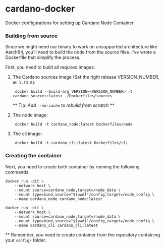 # cardano-docker
Docker configurations for setting up Cardano Node Container

### Building from source 

Since we might need our binary to work on unsupported architecture like Aarch64, you'll need to build the node from the source files.
I've wrote a Dockerfile that simplify the process.

First, you need to build all required images:

        
1. The Cardano sources image (Set the right release VERSION_NUMBER, ie: `1.13.0`):

        docker build --build-arg VERSION=<VERSION_NUMBER> -t cardano_sources:latest ./Dockerfiles/sources

    ** Tip: _Add `--no-cache` to rebuild from scratch_ **

2. The node image:

        docker build -t cardano_node:latest Dockerfiles/node
        
3. The cli image:

        docker build -t cardano_cli:latest Dockerfiles/cli
                    
### Creating the container

Next, you need to create both container by running the following commands:

    docker run -dit \
        --network host \
        --mount source=cardano_node,target=/node_data \
        --mount type=bind,source="$(pwd)"/config,target=/node_config \
        --name cardano_node cardano_node:latest

    docker run -dit \
        --network host \
        --mount source=cardano_node,target=/node_data \
        --mount type=bind,source="$(pwd)"/config,target=/node_config \
        --name cardano_cli cardano_cli:latest
            
** Remember, you need to create container from the repository containing your `config/` folder.
